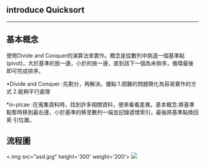 ## introduce Quicksort
-------------------------
## 基本概念
使用Divide and Conquer的演算法來實作。概念是從數列中挑選一個基準點(pivot)，大於基準的放一邊，小於的放一邊，直到該下一個為未排序，循環最後即可完成排序。

*Divide and Conquer :先劃分，再解決。優點:1.困難的問題簡化為容易實作的方式
                                         2.能夠平行處理
        
*in-plcae :在蒐集資料時，找到許多相關資料，便來看看差異。基本概念:將基準點暫時移到最右邊，小於基準的移至數列一端並記錄遞增索引，最後將基準點換回索 
                                                              引位置。
                                                        
## 流程圖
< img src="asd.jpg" height='300' weight='200'>
<img src="https://github.com/weberliao/Data-structure-and-Algorithm/blob/README.md/asd.jpg">
